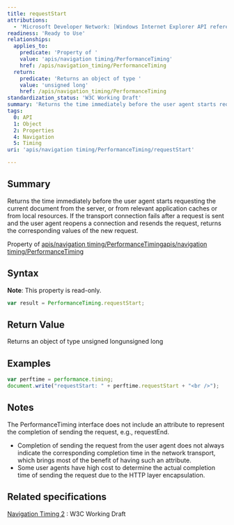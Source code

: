 ```yaml
---
title: requestStart
attributions:
  - 'Microsoft Developer Network: [Windows Internet Explorer API reference Article](http://msdn.microsoft.com/en-us/library/ie/hh828809%28v=vs.85%29.aspx)'
readiness: 'Ready to Use'
relationships:
  applies_to:
    predicate: 'Property of '
    value: 'apis/navigation timing/PerformanceTiming'
    href: /apis/navigation_timing/PerformanceTiming
  return:
    predicate: 'Returns an object of type '
    value: 'unsigned long'
    href: /apis/navigation_timing/PerformanceTiming
standardization_status: 'W3C Working Draft'
summary: 'Returns the time immediately before the user agent starts requesting the current document from the server, or from relevant application caches or from local resources. If the transport connection fails after a request is sent and the user agent reopens a connection and resends the request, returns the corresponding values of the new request.'
tags:
  0: API
  1: Object
  2: Properties
  4: Navigation
  5: Timing
uri: 'apis/navigation timing/PerformanceTiming/requestStart'

---
```

## Summary

Returns the time immediately before the user agent starts requesting the current document from the server, or from relevant application caches or from local resources. If the transport connection fails after a request is sent and the user agent reopens a connection and resends the request, returns the corresponding values of the new request.

Property of [apis/navigation timing/PerformanceTiming](/apis/navigation_timing/PerformanceTiming)[apis/navigation timing/PerformanceTiming](/apis/navigation_timing/PerformanceTiming)

## Syntax

**Note**: This property is read-only.

``` js
var result = PerformanceTiming.requestStart;
```

## Return Value

Returns an object of type unsigned longunsigned long

## Examples

``` js
var perftime = performance.timing;
document.write("requestStart: " + perftime.requestStart + "<br />");
```

## Notes

The PerformanceTiming interface does not include an attribute to represent the completion of sending the request, e.g., requestEnd.

-   Completion of sending the request from the user agent does not always indicate the corresponding completion time in the network transport, which brings most of the benefit of having such an attribute.
-   Some user agents have high cost to determine the actual completion time of sending the request due to the HTTP layer encapsulation.

## Related specifications

[Navigation Timing 2](http://www.w3.org/TR/navigation-timing-2/)
:   W3C Working Draft
